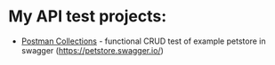 # My API test projects: 
- [Postman Collections](https://github.com/fiszym/API_Testing/tree/1f537ea1339ffba1e0fa0556151693b046a2a0d4/Postman%20Collections) - functional CRUD test of example petstore in swagger (https://petstore.swagger.io/)
